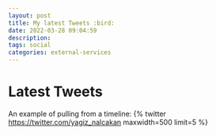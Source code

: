 ```yaml
---
layout: post
title: My latest Tweets :bird:
date: 2022-03-28 09:04:59
description: 
tags: social
categories: external-services
---
```

# Latest Tweets

An example of pulling from a timeline:
{% twitter https://twitter.com/yagiz_nalcakan maxwidth=500 limit=5 %}
